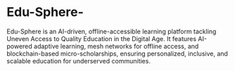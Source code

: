 # Edu-Sphere-
Edu-Sphere is an AI-driven, offline-accessible learning platform tackling Uneven Access to Quality Education in the Digital Age. It features AI-powered adaptive learning, mesh networks for offline access, and blockchain-based micro-scholarships, ensuring personalized, inclusive, and scalable education for underserved communities. 
